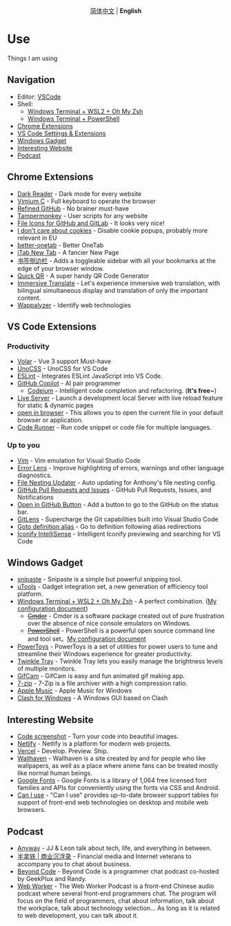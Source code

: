 <p align='center'>
  <a href="https://github.com/Ares-Chang/use/blob/master/README.md">简体中文</a> | <b>English</b>
</p>

# Use

Things I am using

## Navigation

- Editor: [VSCode](https://code.visualstudio.com/)
- Shell:
  - [Windows Terminal + WSL2 + Oh My Zsh](https://areschang.top/linux/wsl/zsh/oh-my-zsh)
  - [Windows Terminal + PowerShell](https://areschang.top/else/tools/power-shell.html)
- [Chrome Extensions](#chrome-extensions)
- [VS Code Settings & Extensions](#vs-code-extensions)
- [Windows Gadget](#windows-gadget)
- [Interesting Website](#interesting-website)
- [Podcast](#podcast)

## Chrome Extensions

- [Dark Reader](https://chrome.google.com/webstore/detail/dark-reader/eimadpbcbfnmbkopoojfekhnkhdbieeh) - Dark mode for every website
- [Vimium C](https://chrome.google.com/webstore/detail/vimium-c-all-by-keyboard/hfjbmagddngcpeloejdejnfgbamkjaeg) - Full keyboard to operate the browser
- [Refined GitHub](https://chrome.google.com/webstore/detail/refined-github/hlepfoohegkhhmjieoechaddaejaokhf) - No brainer must-have
- [Tampermonkey](https://chrome.google.com/webstore/detail/tampermonkey/dhdgffkkebhmkfjojejmpbldmpobfkfo) - User scripts for any website
- [File Icons for GitHub and GitLab](https://chrome.google.com/webstore/detail/file-icons-for-github-and/ficfmibkjjnpogdcfhfokmihanoldbfe) - It looks very nice!
- [I don't care about cookies](https://chrome.google.com/webstore/detail/i-dont-care-about-cookies/fihnjjcciajhdojfnbdddfaoknhalnja) - Disable cookie popups, probably more relevant in EU
- [better-onetab](https://chrome.google.com/webstore/detail/better-onetab/eookhngofldnbnidjlbkeecljkfpmfpg) - Better OneTab
- [iTab New Tab](https://chrome.google.com/webstore/detail/itab%E6%96%B0%E6%A0%87%E7%AD%BE%E9%A1%B5%E5%85%8D%E8%B4%B9chatgpt/mhloojimgilafopcmlcikiidgbbnelip) - A fancier New Page
- [书签侧边栏](https://chrome.google.com/webstore/detail/bookmark-sidebar/jdbnofccmhefkmjbkkdkfiicjkgofkdh) - Adds a toggleable sidebar with all your bookmarks at the edge of your browser window.
- [Quick QR](https://chrome.google.com/webstore/detail/qr-code-generator/afpbjjgbdimpioenaedcjgkaigggcdpp) - A super handy QR Code Generator
- [Immersive Translate](https://chrome.google.com/webstore/detail/immersive-translate/bpoadfkcbjbfhfodiogcnhhhpibjhbnh) - Let's experience immersive web translation, with bilingual simultaneous display and translation of only the important content.
- [Wappalyzer](https://chrome.google.com/webstore/detail/wappalyzer-technology-pro/gppongmhjkpfnbhagpmjfkannfbllamg) - Identify web technologies

## VS Code Extensions

### Productivity

- [Volar](https://marketplace.visualstudio.com/items?itemName=vue.volar) - Vue 3 support Must-have
- [UnoCSS](https://marketplace.visualstudio.com/items?itemName=antfu.unocss) - UnoCSS for VS Code
- [ESLint](https://marketplace.visualstudio.com/items?itemName=dbaeumer.vscode-eslint) - Integrates ESLint JavaScript into VS Code.
- [GitHub Copilot](https://marketplace.visualstudio.com/items?itemName=GitHub.copilot) - AI pair programmer
  - [Codeium](https://codeium.com/) - Intelligent code completion and refactoring. (**It's free~**)
- [Live Server](https://marketplace.visualstudio.com/items?itemName=ritwickdey.LiveServer) - Launch a development local Server with live reload feature for static & dynamic pages
- [open in browser](https://marketplace.visualstudio.com/items?itemName=techer.open-in-browser) - This allows you to open the current file in your default browser or application.
- [Code Runner](https://marketplace.visualstudio.com/items?itemName=formulahendry.code-runner) - Run code snippet or code file for multiple languages.

### Up to you

- [Vim](https://marketplace.visualstudio.com/items?itemName=vscodevim.vim) - Vim emulation for Visual Studio Code
- [Error Lens](https://marketplace.visualstudio.com/items?itemName=usernamehw.errorlens) - Improve highlighting of errors, warnings and other language diagnostics.
- [File Nesting Updater](https://marketplace.visualstudio.com/items?itemName=antfu.file-nesting) - Auto updating for Anthony's file nesting config.
- [GitHub Pull Requests and Issues](https://marketplace.visualstudio.com/items?itemName=GitHub.vscode-pull-request-github) - GitHub Pull Requests, Issues, and Notifications
- [Open in GitHub Button](https://marketplace.visualstudio.com/items?itemName=antfu.open-in-github-button) - Add a button to go to the GitHub on the status bar.
- [GitLens](https://marketplace.visualstudio.com/items?itemName=eamodio.gitlens) - Supercharge the Git capabilities built into Visual Studio Code
- [Goto definition alias](https://marketplace.visualstudio.com/items?itemName=antfu.goto-alias) - Go to definition following alias redirections
- [Iconify IntelliSense](https://marketplace.visualstudio.com/items?itemName=antfu.iconify) - Intelligent Iconify previewing and searching for VS Code

## Windows Gadget

- [snipaste](https://zh.snipaste.com/index.html) - Snipaste is a simple but powerful snipping tool.
- [uTools](https://u.tools/) - Gadget integration set, a new generation of efficiency tool platform.
- [Windows Terminal + WSL2 + Oh My Zsh](https://areschang.top/linux/wsl/) - A perfect combination. ([My configuration document](https://areschang.top/linux/wsl/zsh/oh-my-zsh))
  - [~~Cmder~~](https://cmder.app/) - Cmder is a software package created out of pure frustration over the absence of nice console emulators on Windows.
  - [~~PowerShell~~](https://docs.microsoft.com/zh-cn/powershell/) - PowerShell is a powerful open source command line and tool set。[My configuration document](https://areschang.top/else/tools/power-shell.html)
- [PowerToys](https://learn.microsoft.com/zh-cn/windows/powertoys/) - PowerToys is a set of utilities for power users to tune and streamline their Windows experience for greater productivity.
- [Twinkle Tray](https://twinkletray.com/) - Twinkle Tray lets you easily manage the brightness levels of multiple monitors.
- [GifCam](https://blog.bahraniapps.com/gifcam/) - GifCam is easy and fun animated gif making app.
- [7-zip](https://7-zip.org/) - 7-Zip is a file archiver with a high compression ratio.
- [Apple Music](https://apps.microsoft.com/store/detail/apple-music-%E9%A2%84%E8%A7%88%E7%89%88/9PFHDD62MXS1) - Apple Music for Windows
- [Clash for Windows](https://github.com/Fndroid/clash_for_windows_pkg) - A Windows GUI based on Clash

## Interesting Website

- [Code screenshot](https://ray.so/) - Turn your code into beautiful images.
- [Netlify](https://www.netlify.com/) - Netlify is a platform for modern web projects.
- [Vercel](https://vercel.com/) - Develop. Preview. Ship.
- [Wallhaven](https://wallhaven.cc/) - Wallhaven is a site created by and for people who like wallpapers, as well as a place where anime fans can be treated mostly like normal human beings.
- [Google Fonts](https://fonts.google.com/) - Google Fonts is a library of 1,064 free licensed font families and APIs for conveniently using the fonts via CSS and Android.
- [Can I use](https://caniuse.com/) - "Can I use" provides up-to-date browser support tables for support of front-end web technologies on desktop and mobile web browsers.

## Podcast

- [Anyway](https://anyway.fm/) - JJ & Leon talk about tech, life, and everything in between.
- [半拿铁 | 商业沉浮录](https://podcasts.apple.com/cn/podcast/%E5%8D%8A%E6%8B%BF%E9%93%81-%E5%95%86%E4%B8%9A%E6%B2%89%E6%B5%AE%E5%BD%95/id1615939013) - Financial media and Internet veterans to accompany you to chat about business.
- [Beyond Code](https://bento.me/beyondcode) - Beyond Code is a programmer chat podcast co-hosted by GeekPlux and Randy.
- [Web Worker](https://podcasts.apple.com/cn/podcast/web-worker-%E5%89%8D%E7%AB%AF%E7%A8%8B%E5%BA%8F%E5%91%98%E9%83%BD%E7%88%B1%E5%90%AC/id1586927144) - The Web Worker Podcast is a front-end Chinese audio podcast where several front-end programmers chat. The program will focus on the field of programmers, chat about information, talk about the workplace, talk about technology selection... As long as it is related to web development, you can talk about it.
